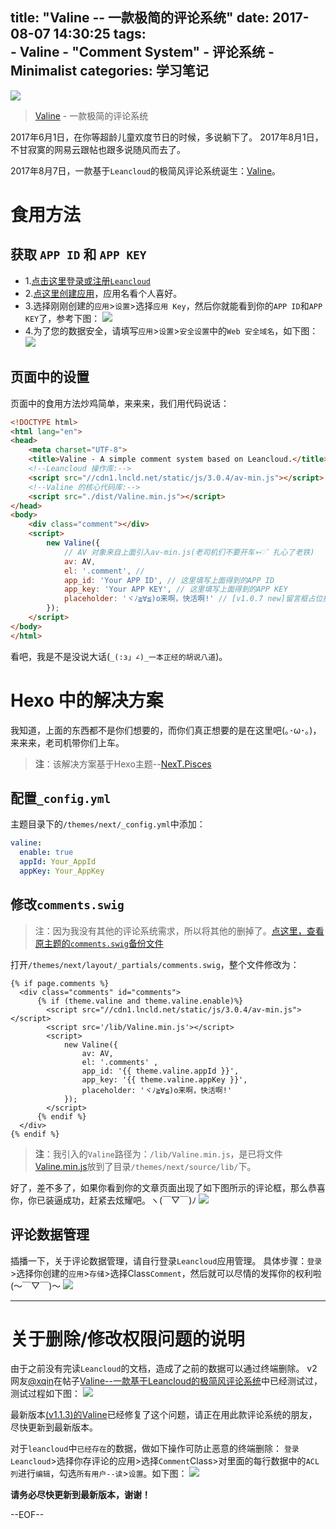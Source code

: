 title: "Valine -- 一款极简的评论系统" 
date: 2017-08-07 14:30:25
tags:  
    - Valine
    - "Comment System"
    - 评论系统
    - Minimalist
categories: 学习笔记
---
![](https://ws1.sinaimg.cn/large/006qRazegy1fib6v4ktc2j318e0p1myf.jpg)
> [Valine](https://github.com/xCss/Valine) - 一款极简的评论系统

2017年6月1日，在你等超龄儿童欢度节日的时候，多说躺下了。
2017年8月1日，不甘寂寞的网易云跟帖也跟多说随风而去了。

2017年8月7日，一款基于`Leancloud`的极简风评论系统诞生：[Valine](https://github.com/xCss/Valine)。

<!-- more -->

# 食用方法

## 获取 `APP ID` 和 `APP KEY`
- 1.[点击这里登录或注册`Leancloud`](https://leancloud.cn/dashboard/login.html#/signup)
- 2.[点这里创建应用](https://leancloud.cn/dashboard/applist.html#/newapp)，应用名看个人喜好。
- 3.选择刚刚创建的`应用`>`设置`>选择`应用 Key`，然后你就能看到你的`APP ID`和`APP KEY`了，参考下图：
    ![](https://ws1.sinaimg.cn/large/006qRazegy1fibactm2csj30x80f2dhn.jpg)
- 4.为了您的数据安全，请填写`应用`>`设置`>`安全设置`中的`Web 安全域名`，如下图：
    ![](https://ws1.sinaimg.cn/large/006qRazegy1fiba67warvj30re0k5abv.jpg)

## 页面中的设置
页面中的食用方法炒鸡简单，来来来，我们用代码说话：
```html
<!DOCTYPE html>
<html lang="en">
<head>
    <meta charset="UTF-8">
    <title>Valine - A simple comment system based on Leancloud.</title>
    <!--Leancloud 操作库:-->
    <script src="//cdn1.lncld.net/static/js/3.0.4/av-min.js"></script>
    <!--Valine 的核心代码库:-->
    <script src="./dist/Valine.min.js"></script>
</head>
<body>
    <div class="comment"></div>
    <script>
        new Valine({
            // AV 对象来自上面引入av-min.js(老司机们不要开车➳♡゛扎心了老铁)
            av: AV, 
            el: '.comment', // 
            app_id: 'Your APP ID', // 这里填写上面得到的APP ID
            app_key: 'Your APP KEY', // 这里填写上面得到的APP KEY
            placeholder: 'ヾﾉ≧∀≦)o来啊，快活啊!' // [v1.0.7 new]留言框占位提示文字
        });
    </script>
</body>
</html>
```
看吧，我是不是没说大话(`_(:з」∠)_一本正经的胡说八道`)。

# Hexo 中的解决方案
我知道，上面的东西都不是你们想要的，而你们真正想要的是在这里吧(｡･ω･｡)，来来来，老司机带你们上车。
> **注**：该解决方案基于Hexo主题--[NexT.Pisces](https://github.com/iissnan/hexo-theme-next)

## 配置`_config.yml`
主题目录下的`/themes/next/_config.yml`中添加：
```yml
valine:
  enable: true
  appId: Your_AppId
  appKey: Your_AppKey
```
## 修改`comments.swig`
> 注：因为我没有其他的评论系统需求，所以将其他的删掉了。[点这里，查看原主题的`comments.swig`备份文件](https://github.com/iissnan/hexo-theme-next/blob/master/layout/_partials/comments.swig)

打开`/themes/next/layout/_partials/comments.swig`，整个文件修改为：
```
{% if page.comments %}
  <div class="comments" id="comments">
      {% if (theme.valine and theme.valine.enable)%}
        <script src="//cdn1.lncld.net/static/js/3.0.4/av-min.js"></script>
        <script src='/lib/Valine.min.js'></script>
        <script>
            new Valine({
                av: AV,
                el: '.comments' ,
                app_id: '{{ theme.valine.appId }}',
                app_key: '{{ theme.valine.appKey }}',
                placeholder: 'ヾﾉ≧∀≦)o来啊，快活啊!'
            });
        </script>
      {% endif %}
  </div>
{% endif %}
```
> **注**：我引入的`Valine`路径为：`/lib/Valine.min.js`，是已将文件[Valine.min.js](https://raw.githubusercontent.com/xCss/Valine/master/dist/Valine.min.js)放到了目录`/themes/next/source/lib/`下。

好了，差不多了，如果你看到你的文章页面出现了如下图所示的评论框，那么恭喜你，你已装逼成功，赶紧去炫耀吧。ヽ(￣▽￣)ﾉ
![](https://ws1.sinaimg.cn/large/006qRazegy1fiba80u6lrj30mg09hjrf.jpg)


## 评论数据管理
插播一下，关于评论数据管理，请自行登录`Leancloud`应用管理。
具体步骤：`登录`>选择你创建的`应用`>`存储`>选择Class`Comment`，然后就可以尽情的发挥你的权利啦(～￣▽￣)～ 
![](https://ws1.sinaimg.cn/large/006qRazegy1fibb4pbvv4j31820iqjw0.jpg)


------------------------------------------------------------------

# 关于删除/修改权限问题的说明
由于之前没有完读`Leancloud`的文档，造成了之前的数据可以通过终端删除。
v2网友[@xqin](https://www.v2ex.com/member/xqin)在帖子[Valine--一款基于Leancloud的极简风评论系统](https://www.v2ex.com/t/381243#reply18)中已经测试过，测试过程如下图：
![](https://ws1.sinaimg.cn/large/006qRazegy1fidq808b8pj30n908jq3g.jpg)

最新版本[(v1.1.3)的Valine](https://github.com/xCss/Valine/releases)已经修复了这个问题，请正在用此款评论系统的朋友，尽快更新到最新版本。

对于`leancloud`中`已经存在`的数据，做如下操作可防止恶意的终端删除：
`登录Leancloud`>选择你存评论的应用>选择`Comment`Class>对里面的每行数据中的`ACL列`进行`编辑`，勾选`所有用户--读`>`设置`。如下图：
![](https://ws1.sinaimg.cn/large/006qRazegy1fidqekp40yj30hn0evgm8.jpg)

**请务必尽快更新到最新版本，谢谢！**

--EOF--


